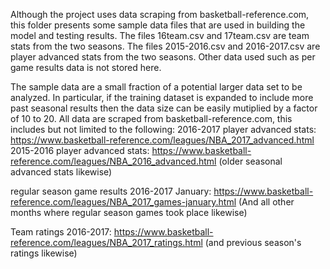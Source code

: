 Although the project uses data scraping from basketball-reference.com, this folder presents some sample data files that are used 
in building the model and testing results.
The files 16team.csv and 17team.csv are team stats from the two seasons.
The files 2015-2016.csv and 2016-2017.csv are player advanced stats from the two seasons.
Other data used such as per game results data is not stored here.

The sample data are a small fraction of a potential larger data set to be analyzed. In particular, if the training dataset
is expanded to include more past seasonal results then the data size can be easily mutiplied by a factor of 10 to 20.
All data are scraped from basketball-reference.com, this includes but not limited to the following:
2016-2017 player advanced stats:
https://www.basketball-reference.com/leagues/NBA_2017_advanced.html
2015-2016 player advanced stats:
https://www.basketball-reference.com/leagues/NBA_2016_advanced.html
(older seasonal advanced stats likewise)

regular season game results 2016-2017 January:
https://www.basketball-reference.com/leagues/NBA_2017_games-january.html
(And all other months where regular season games took place likewise)

Team ratings 2016-2017:
https://www.basketball-reference.com/leagues/NBA_2017_ratings.html
(and previous season's ratings likewise)


